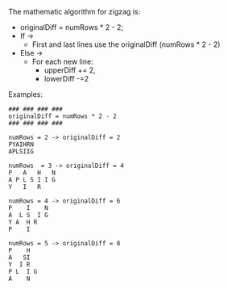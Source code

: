 The mathematic algorithm for zigzag is:

* originalDiff = numRows * 2 - 2;
* If -> 
	* First and last lines use the originalDiff (numRows * 2 - 2)
* Else ->
	* For each new line:
		 * upperDiff += 2, 
		 * lowerDiff -=2
	
Examples:
```
### ### ### ### 
originalDiff = numRows * 2 - 2 
### ### ### ### 

numRows = 2 -> originalDiff = 2
PYAIHRN
APLSIIG

numRows  = 3 -> originalDiff = 4
P   A   H   N
A P L S I I G
Y   I   R

numRows = 4 -> originalDiff = 6
P    I    N
A  L S  I G
Y A  H R
P    I 

numRows = 5 -> originalDiff = 8
P    H   
A   SI   
Y  I R 
P L  I G  
A    N

```
